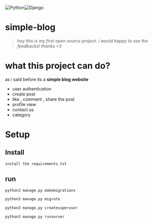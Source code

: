 ![Python](https://img.shields.io/badge/python-3670A0?style=for-the-badge&logo=python&logoColor=ffdd54)![Django](https://img.shields.io/badge/Django-092E20?style=for-the-badge&logo=django&logoColor=white)
# simple-blog
 >*hey this is my first open source project. i would happy to see the feedbacks! thanks  &lt;3*
# what this project can do?
as i said before its a **simple blog website**
+ user authentication
+ create post
+ like , comment , share the post
+ profile view
+ contact us
+ category

# Setup
## Install

```txt
install the requirements.txt
```

## run
```bash 
python3 manage.py makemigrations
```
```bash
python3 manage.py migrate
```
```bash
python3 manage.py createsuperuser
```
```bash
python3 manage.py runserver
```
